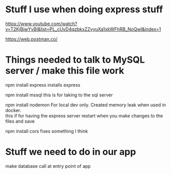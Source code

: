 # Stuff I use when doing express stuff

https://www.youtube.com/watch?v=T2KjBiwYyBI&list=PL_cUvD4qzbkxZZyyuXa1xkWFhRB_NoQwl&index=1

https://web.postman.co/


# Things needed to talk to MySQL server / make this file work

npm install express
	installs express

npm install mssql
	this is for taking to the sql server

npm install nodemon
	For local dev only. Created memory leak when used in docker.  
	this if for having the express server restart when you make changes to the files and save

npm install cors
	fixes something I think
# Stuff we need to do in our app

make database call at entry point of app